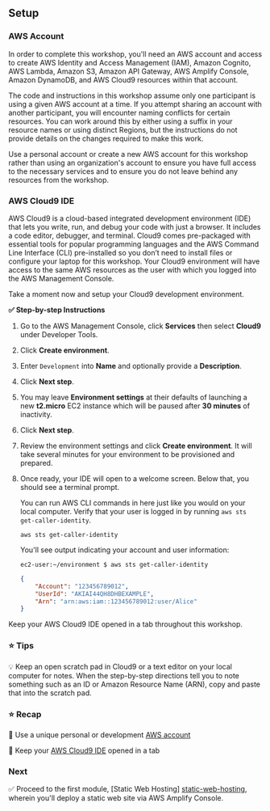 ## Setup

### AWS Account

In order to complete this workshop, you'll need an AWS account and access to
create AWS Identity and Access Management (IAM), Amazon Cognito, AWS Lambda,
Amazon S3, Amazon API Gateway, AWS Amplify Console, Amazon DynamoDB, and AWS 
Cloud9 resources within that account.

The code and instructions in this workshop assume only one participant is using
a given AWS account at a time. If you attempt sharing an account with another
participant, you will encounter naming conflicts for certain resources. You can
work around this by either using a suffix in your resource names or using
distinct Regions, but the instructions do not provide details on the changes
required to make this work.

Use a personal account or create a new AWS account for this workshop rather than
using an organization's account to ensure you have full access to the necessary
services and to ensure you do not leave behind any resources from the workshop.

### AWS Cloud9 IDE

AWS Cloud9 is a cloud-based integrated development environment (IDE) that lets
you write, run, and debug your code with just a browser. It includes a code
editor, debugger, and terminal. Cloud9 comes pre-packaged with essential tools
for popular programming languages and the AWS Command Line Interface (CLI)
pre-installed so you don’t need to install files or configure your laptop for
this workshop. Your Cloud9 environment will have access to the same AWS
resources as the user with which you logged into the AWS Management Console.

Take a moment now and setup your Cloud9 development environment.

**:white_check_mark: Step-by-step Instructions**

1. Go to the AWS Management Console, click **Services** then select **Cloud9**
   under Developer Tools.

1. Click **Create environment**.

1. Enter `Development` into **Name** and optionally provide a **Description**.

1. Click **Next step**.

1. You may leave **Environment settings** at their defaults of launching a new
   **t2.micro** EC2 instance which will be paused after **30 minutes** of
   inactivity.

1. Click **Next step**.

1. Review the environment settings and click **Create environment**. It will
   take several minutes for your environment to be provisioned and prepared.

1. Once ready, your IDE will open to a welcome screen. Below that, you should
   see a terminal prompt.

    You can run AWS CLI commands in here just like you would on your local computer.
    Verify that your user is logged in by running `aws sts get-caller-identity`.

    ```console
    aws sts get-caller-identity
    ```

    You'll see output indicating your account and user information:

    ```console
    ec2-user:~/environment $ aws sts get-caller-identity
    ```
    ```json
    {
        "Account": "123456789012",
        "UserId": "AKIAI44QH8DHBEXAMPLE",
        "Arn": "arn:aws:iam::123456789012:user/Alice"
    }
    ```

Keep your AWS Cloud9 IDE opened in a tab throughout this workshop.

### :star: Tips

:bulb: Keep an open scratch pad in Cloud9 or a text editor on your local computer
for notes.  When the step-by-step directions tell you to note something such as
an ID or Amazon Resource Name (ARN), copy and paste that into the scratch pad.

### :star: Recap

:key: Use a unique personal or development [AWS account](#aws-account)

:key: Keep your [AWS Cloud9 IDE](#aws-cloud9-ide) opened in a tab

### Next

:white_check_mark: Proceed to the first module, [Static Web Hosting]
[static-web-hosting], wherein you'll deploy a static web site via AWS Amplify Console.

[region-table]: https://aws.amazon.com/about-aws/global-infrastructure/regional-product-services/
[static-web-hosting]: ../1_StaticWebHosting/